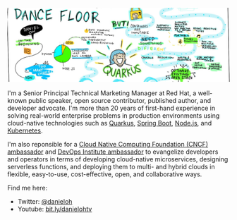 ![Logo](quarkus_serverless_journey.jpeg)

I'm a Senior Principal Technical Marketing Manager at Red Hat, a well-known public speaker, open source contributor, published author, and developer advocate. I'm more than 20 years of first-hand experience in solving real-world enterprise problems in production environments using cloud-native technologies such as [Quarkus](https://quarkus.io/), [Spring Boot](https://spring.io/projects/spring-boot), [Node.js](https://nodejs.org/), and [Kubernetes](https://kubernetes.io/). 

I'm also reponsible for a [Cloud Native Computing Foundation (CNCF) ambassador](https://www.cncf.io/people/ambassadors/) and [DevOps Institute ambassador](https://www.devopsinstitute.com/about-us/ambassadors/) to evangelize developers and operators in terms of developing cloud-native microservices, designing serverless functions, and deploying them to multi- and hybrid clouds in flexible, easy-to-use, cost-effective, open, and collaborative ways.

Find me here:
- Twitter: [@danieloh](https://twitter.com/danieloh30)
- Youtube: [bit.ly/danielohtv](https://www.youtube.com/channel/UCL0q0BtIDkOhTCMdtwNgLBg)
